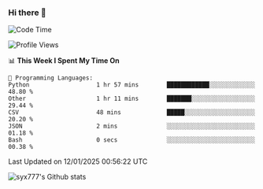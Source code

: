 ### Hi there 👋

<!--
**syx777/syx777** is a ✨ _special_ ✨ repository because its `README.md` (this file) appears on your GitHub profile.

Here are some ideas to get you started:

- 🔭 I’m currently working on ...
- 🌱 I’m currently learning ...
- 👯 I’m looking to collaborate on ...
- 🤔 I’m looking for help with ...
- 💬 Ask me about ...
- 📫 How to reach me: ...
- 😄 Pronouns: ...
- ⚡ Fun fact: ...
-->
<!--START_SECTION:waka-->
![Code Time](http://img.shields.io/badge/Code%20Time-317%20hrs%2052%20mins-blue)

![Profile Views](http://img.shields.io/badge/Profile%20Views-0-blue)

📊 **This Week I Spent My Time On** 

```text
💬 Programming Languages: 
Python                   1 hr 57 mins        ████████████░░░░░░░░░░░░░   48.80 % 
Other                    1 hr 11 mins        ███████░░░░░░░░░░░░░░░░░░   29.44 % 
CSV                      48 mins             █████░░░░░░░░░░░░░░░░░░░░   20.20 % 
JSON                     2 mins              ░░░░░░░░░░░░░░░░░░░░░░░░░   01.18 % 
Bash                     0 secs              ░░░░░░░░░░░░░░░░░░░░░░░░░   00.38 % 
```


 Last Updated on 12/01/2025 00:56:22 UTC
<!--END_SECTION:waka-->

![syx777's Github stats](https://github-readme-stats-syx777.vercel.app/api?username=syx777&show_icons=true&count_private=true)
